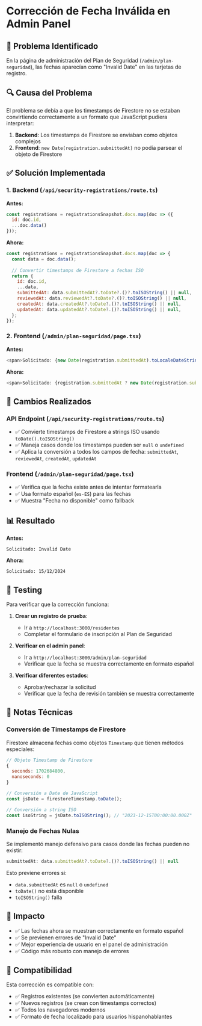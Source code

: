 # Corrección de Fecha Inválida en Admin Panel

## 🐛 Problema Identificado

En la página de administración del Plan de Seguridad (`/admin/plan-seguridad`), las fechas aparecían como "Invalid Date" en las tarjetas de registro.

## 🔍 Causa del Problema

El problema se debía a que los timestamps de Firestore no se estaban convirtiendo correctamente a un formato que JavaScript pudiera interpretar:

1. **Backend**: Los timestamps de Firestore se enviaban como objetos complejos
2. **Frontend**: `new Date(registration.submittedAt)` no podía parsear el objeto de Firestore

## ✅ Solución Implementada

### 1. **Backend** (`/api/security-registrations/route.ts`)

**Antes:**
```javascript
const registrations = registrationsSnapshot.docs.map(doc => ({
  id: doc.id,
  ...doc.data()
}));
```

**Ahora:**
```javascript
const registrations = registrationsSnapshot.docs.map(doc => {
  const data = doc.data();
  
  // Convertir timestamps de Firestore a fechas ISO
  return {
    id: doc.id,
    ...data,
    submittedAt: data.submittedAt?.toDate?.()?.toISOString() || null,
    reviewedAt: data.reviewedAt?.toDate?.()?.toISOString() || null,
    createdAt: data.createdAt?.toDate?.()?.toISOString() || null,
    updatedAt: data.updatedAt?.toDate?.()?.toISOString() || null,
  };
});
```

### 2. **Frontend** (`/admin/plan-seguridad/page.tsx`)

**Antes:**
```javascript
<span>Solicitado: {new Date(registration.submittedAt).toLocaleDateString()}</span>
```

**Ahora:**
```javascript
<span>Solicitado: {registration.submittedAt ? new Date(registration.submittedAt).toLocaleDateString('es-ES') : 'Fecha no disponible'}</span>
```

## 🔧 Cambios Realizados

### API Endpoint (`/api/security-registrations/route.ts`)
- ✅ Convierte timestamps de Firestore a strings ISO usando `toDate().toISOString()`
- ✅ Maneja casos donde los timestamps pueden ser `null` o `undefined`
- ✅ Aplica la conversión a todos los campos de fecha: `submittedAt`, `reviewedAt`, `createdAt`, `updatedAt`

### Frontend (`/admin/plan-seguridad/page.tsx`)
- ✅ Verifica que la fecha existe antes de intentar formatearla
- ✅ Usa formato español (`es-ES`) para las fechas
- ✅ Muestra "Fecha no disponible" como fallback

## 📊 Resultado

**Antes:**
```
Solicitado: Invalid Date
```

**Ahora:**
```
Solicitado: 15/12/2024
```

## 🧪 Testing

Para verificar que la corrección funciona:

1. **Crear un registro de prueba**:
   - Ir a `http://localhost:3000/residentes`
   - Completar el formulario de inscripción al Plan de Seguridad

2. **Verificar en el admin panel**:
   - Ir a `http://localhost:3000/admin/plan-seguridad`
   - Verificar que la fecha se muestra correctamente en formato español

3. **Verificar diferentes estados**:
   - Aprobar/rechazar la solicitud
   - Verificar que la fecha de revisión también se muestra correctamente

## 📝 Notas Técnicas

### Conversión de Timestamps de Firestore

Firestore almacena fechas como objetos `Timestamp` que tienen métodos especiales:

```javascript
// Objeto Timestamp de Firestore
{
  seconds: 1702684800,
  nanoseconds: 0
}

// Conversión a Date de JavaScript
const jsDate = firestoreTimestamp.toDate();

// Conversión a string ISO
const isoString = jsDate.toISOString(); // "2023-12-15T00:00:00.000Z"
```

### Manejo de Fechas Nulas

Se implementó manejo defensivo para casos donde las fechas pueden no existir:

```javascript
submittedAt: data.submittedAt?.toDate?.()?.toISOString() || null
```

Esto previene errores si:
- `data.submittedAt` es `null` o `undefined`
- `toDate()` no está disponible
- `toISOString()` falla

## 🎯 Impacto

- ✅ Las fechas ahora se muestran correctamente en formato español
- ✅ Se previenen errores de "Invalid Date"
- ✅ Mejor experiencia de usuario en el panel de administración
- ✅ Código más robusto con manejo de errores

## 🔄 Compatibilidad

Esta corrección es compatible con:
- ✅ Registros existentes (se convierten automáticamente)
- ✅ Nuevos registros (se crean con timestamps correctos)
- ✅ Todos los navegadores modernos
- ✅ Formato de fecha localizado para usuarios hispanohablantes
